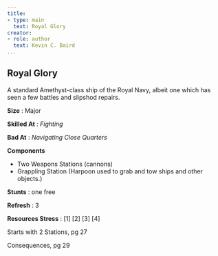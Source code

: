 ```yaml
---
title:
- type: main
  text: Royal Glory
creator:
- role: author
  text: Kevin C. Baird
...
```


## Royal Glory

A standard Amethyst-class ship of the Royal Navy, albeit one
which has seen a few battles and slipshod repairs.

**Size**
: Major

**Skilled At**
: *Fighting*

**Bad At**
: *Navigating Close Quarters*

**Components**

- Two Weapons Stations (cannons)
- Grappling Station (Harpoon used to grab and tow ships and other objects.)

**Stunts**
: one free

**Refresh**
: 3

**Resources Stress**
: [1] [2] [3] [4]

Starts with 2 Stations, pg 27

Consequences, pg 29

